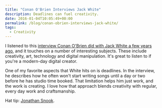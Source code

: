 ```yaml
---
title: "Conan O'Brien Interviews Jack White"
description: Deadlines can fuel creativity.
date: 2016-01-04T10:05:49+00:00
permalink: /blog/conan-obrien-interviews-jack-white/
tags:
  - Creativity
---
```


I listened to this [interview Conan O'Brien did with Jack White a few years ago](https://www.youtube.com/watch?v=AJgY9FtDLbs), and it touches on a number of interesting subjects. These include creativity, art, technology and digital manipulation. It's great to listen to if you're a modern-day digital creator.

One of my favorite aspects that White hits on is deadlines. In the interview, he describes how he often won't start writing songs until a day or two before he has studio time booked. That limitation helps him just work, and the work is creating. I love how that approach blends creativity with regular, every day work and craftsmanship.

Hat tip: [Jonathan Snook](http://snook.ca/archives/personal/simplicity-and-comfort).
